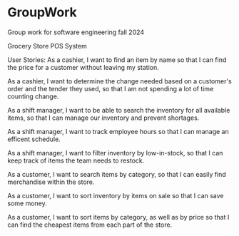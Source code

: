 # GroupWork
Group work for software engineering fall 2024


Grocery Store POS System

User Stories: 
  As a cashier, I want to find an item by name so that I can find the price for a customer without leaving my station.

  As a cashier, I want to determine the change needed based on a customer's order and the tender they used, so that I am not spending a lot of time counting change. 

  As a shift manager, I want to be able to search the inventory for all available items, so that I can manage our inventory and prevent shortages.

  As a shift manager, I want to track employee hours so that I can manage an efficent schedule.

  As a shift manager, I want to filter inventory by low-in-stock, so that I can keep track of items the team needs to restock.

  As a customer, I want to search items by category, so that I can easily find merchandise within the store. 

  As a customer, I want to sort inventory by items on sale so that I can save some money.

  As a customer, I want to sort items by category, as well as by price so that I can find the cheapest items from each part of the store. 

  
